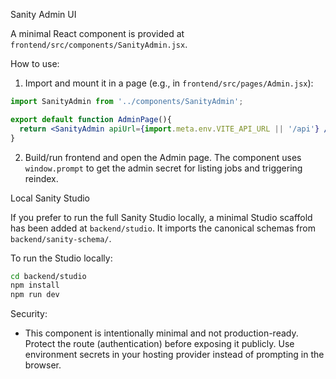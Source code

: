 Sanity Admin UI

A minimal React component is provided at `frontend/src/components/SanityAdmin.jsx`.

How to use:
1. Import and mount it in a page (e.g., in `frontend/src/pages/Admin.jsx`):

```jsx
import SanityAdmin from '../components/SanityAdmin';

export default function AdminPage(){
  return <SanityAdmin apiUrl={import.meta.env.VITE_API_URL || '/api'} />
}
```

2. Build/run frontend and open the Admin page. The component uses `window.prompt` to get the admin secret for listing jobs and triggering reindex.

Local Sanity Studio

If you prefer to run the full Sanity Studio locally, a minimal Studio scaffold has been added at `backend/studio`. It imports the canonical schemas from `backend/sanity-schema/`.

To run the Studio locally:

```bash
cd backend/studio
npm install
npm run dev
```

Security:
- This component is intentionally minimal and not production-ready. Protect the route (authentication) before exposing it publicly. Use environment secrets in your hosting provider instead of prompting in the browser.

